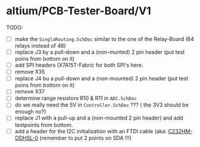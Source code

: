 # altium/PCB-Tester-Board/V1

TODO:
- [ ] make the `SinglaRouting.SchDoc` similar to the one of the Relay-Board (64 relays instead of 48)
- [ ] replace J3 by a pull-down and a (non-munted) 2 pin header (put test poins from bottom on it)
- [ ] add SPI headers (X7A15T-Fabric for both SPI's here.
- [ ] remove X35
- [ ] replace J4 bu a pull-down and a (non-mounted) 2 pin header (put test poins from bottom on it)
- [ ] remove X37
- [ ] determine range resistors R10 & R11 in `ADC.SchDoc` 
- [ ] do we really need the 5V in `Controller.SchDoc` ??? ( the 3V3 should be enough no?)
- [ ] replace J1 with a pull-up and a (non-mounted 2 pin header) and add testpoints from bottom.
- [ ] add a header for the I2C initialization with an FTDI cable (aka: [C232HM-DDHSL-0](/documentation/FTDI-C232HM-DDHSL-0/DS_C232HM_MPSSE_CABLE.pdf) (remember to put 2 points on SDA !!!)
